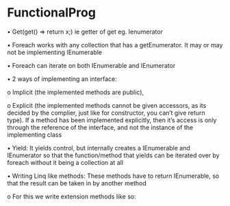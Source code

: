 FunctionalProg
==============
•	Get(get() => return x;) ie getter of get eg. Ienumerator

•	Foreach works with any collection that has a getEnumerator. It may or may not be implementing IEnumerable

•	Foreach can iterate on both IEnumerable and IEnumerator

•	2 ways of implementing an interface: 

o	Implicit (the implemented methods are public), 

o	Explicit (the implemented methods cannot be given accessors, as its decided by the complier, just like for constructor, you can’t give return type). If a method has been implemented explicitly, then it’s access is only through the reference of the interface, and not the instance of the implementing class

•	Yield: It yields control, but internally creates a IEnumerable and IEnumerator so that the function/method that yields can be iterated over by foreach without it being a collection at all

•	Writing Linq like methods: These methods have to return IEnumerable, so that the result can be taken in by another method

o	For this we write extension methods like so:
